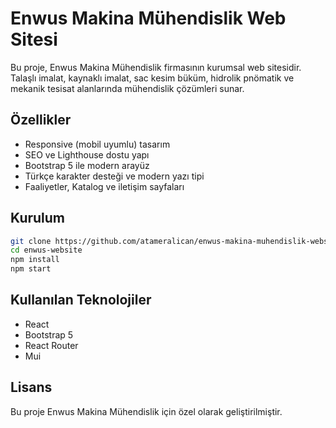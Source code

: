 # Enwus Makina Mühendislik Web Sitesi

Bu proje, Enwus Makina Mühendislik firmasının kurumsal web sitesidir.  
Talaşlı imalat, kaynaklı imalat, sac kesim büküm, hidrolik pnömatik ve mekanik tesisat alanlarında mühendislik çözümleri sunar.

## Özellikler
- Responsive (mobil uyumlu) tasarım
- SEO ve Lighthouse dostu yapı
- Bootstrap 5 ile modern arayüz
- Türkçe karakter desteği ve modern yazı tipi
- Faaliyetler, Katalog ve iletişim sayfaları

## Kurulum

```bash
git clone https://github.com/atameralican/enwus-makina-muhendislik-website.git
cd enwus-website
npm install
npm start
```

## Kullanılan Teknolojiler
- React
- Bootstrap 5
- React Router
- Mui

## Lisans
Bu proje Enwus Makina Mühendislik için özel olarak geliştirilmiştir.